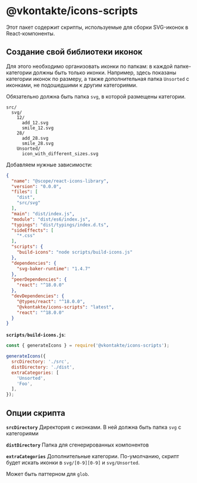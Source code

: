 # @vkontakte/icons-scripts

Этот пакет содержит скрипты, используемые для сборки SVG-иконок в React-компоненты.

## Создание свой библиотеки иконок

Для этого необходимо организовать иконки по папкам: в каждой папке-категории должны быть только иконки. Например, здесь показаны категории иконок по размеру, а также дополнительная папка `Unsorted` с иконками, не подошедшими к другим категориями.

Обязательно должна быть папка `svg`, в которой размещены категории.

```
src/
  svg/
    12/
      add_12.svg
      smile_12.svg
    28/
      add_28.svg
      smile_28.svg
    Unsorted/
      icon_with_different_sizes.svg
```

Добавляем нужные зависимости:

```json
{
  "name": "@scope/react-icons-library",
  "version": "0.0.0",
  "files": [
    "dist",
    "src/svg"
  ],
  "main": "dist/index.js",
  "module": "dist/es6/index.js",
  "typings": "dist/typings/index.d.ts",
  "sideEffects": [
    "*.css"
  ],
  "scripts": {
    "build-icons": "node scripts/build-icons.js"
  },
  "dependencies": {
    "svg-baker-runtime": "1.4.7"
  },
  "peerDependencies": {
    "react": "^18.0.0"
  },
  "devDependencies": {
    "@types/react": "^18.0.0",
    "@vkontakte/icons-scripts": "latest",
    "react": "^18.0.0"
  }
}
```

**`scripts/build-icons.js`**:

```js
const { generateIcons } = require('@vkontakte/icons-scripts');

generateIcons({
  srcDirectory: './src',
  distDirectory: './dist',
  extraCategories: [
    'Unsorted',
    'Foo',
  ],
});
```

## Опции скрипта

**`srcDirectory`**
  Директория с иконками. В ней должна быть папка `svg` с категориями

**`distDirectory`**
  Папка для сгенерированных компонентов

**`extraCategories`**
  Дополнительные категории. По-умолчанию, скрипт будет искать иконки в `svg/[0-9][0-9]` и `svg/Unsorted`.

  Может быть паттерном для `glob`.
